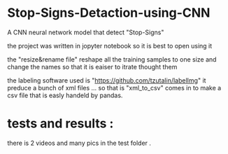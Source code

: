 # Stop-Signs-Detaction-using-CNN

A CNN neural network model that detect "Stop-Signs"

the project was written in jopyter notebook so it is best to open using it 

the "resize&rename file" reshape all the training samples to one size and change the names so that it is eaiser to itrate thought them 

the labeling software used is "https://github.com/tzutalin/labelImg"  it preduce a bunch of xml files ... so that is "xml_to_csv" comes in to make a csv file that is easly handeld by pandas.

# tests and results : 
there is 2 videos and many pics in the test folder .

